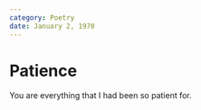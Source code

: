```yaml
---
category: Poetry
date: January 2, 1970
---
```


# Patience

You are everything that I had been so patient for.
